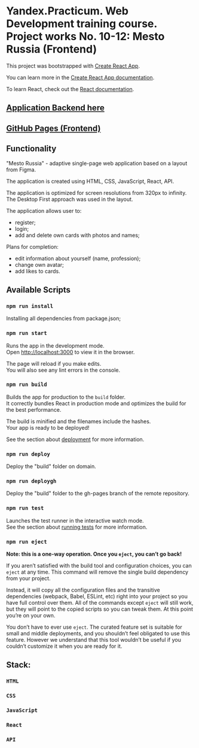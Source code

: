 # __Yandex.Practicum. Web Development training course. Project works No. 10-12: Mesto Russia (Frontend)__ 

This project was bootstrapped with [Create React App](https://github.com/facebook/create-react-app).

You can learn more in the [Create React App documentation](https://facebook.github.io/create-react-app/docs/getting-started).

To learn React, check out the [React documentation](https://reactjs.org/).

## __[Application Backend here](https://github.com/At0m234/react-mesto-app/tree/main/backend)__

## __[GitHub Pages (Frontend)](https://at0m234.github.io/react-mesto-app/)__

## __Functionality__

"Mesto Russia" - adaptive single-page web application based on a layout from Figma.

The application is created using HTML, CSS, JavaScript, React, API.

The application is optimized for screen resolutions from 320px to infinity. The Desktop First approach was used in the layout.

The application allows user to:
- register;
- login;
- add and delete own cards with photos and names;

Plans for completion:
- edit information about yourself (name, profession);
- change own avatar;
- add likes to cards.

## __Available Scripts__
  ### __`npm run install`__
  Installing all dependencies from package.json;

  ### __`npm run start`__
  Runs the app in the development mode.\
  Open [http://localhost:3000](http://localhost:3000) to view it in the browser.

  The page will reload if you make edits.\
  You will also see any lint errors in the console.

  ### __`npm run build`__
  Builds the app for production to the `build` folder.\
  It correctly bundles React in production mode and optimizes the build for the best performance.

  The build is minified and the filenames include the hashes.\
  Your app is ready to be deployed!

  See the section about [deployment](https://facebook.github.io/create-react-app/docs/deployment) for more information.

  ### __`npm run deploy`__
  Deploy the "build" folder on domain.

  ### __`npm run deploygh`__
  Deploy the "build" folder to the gh-pages branch of the remote repository.

  ### __`npm run test`__
  Launches the test runner in the interactive watch mode.\
  See the section about [running tests](https://facebook.github.io/create-react-app/docs/running-tests) for more information.

  ### __`npm run eject`__
**Note: this is a one-way operation. Once you `eject`, you can’t go back!**

If you aren’t satisfied with the build tool and configuration choices, you can `eject` at any time. This command will remove the single build dependency from your project.

Instead, it will copy all the configuration files and the transitive dependencies (webpack, Babel, ESLint, etc) right into your project so you have full control over them. All of the commands except `eject` will still work, but they will point to the copied scripts so you can tweak them. At this point you’re on your own.

You don’t have to ever use `eject`. The curated feature set is suitable for small and middle deployments, and you shouldn’t feel obligated to use this feature. However we understand that this tool wouldn’t be useful if you couldn’t customize it when you are ready for it.

## __Stack:__

### `HTML`
### `CSS`
### `JavaScript`
### `React`
### `API`
